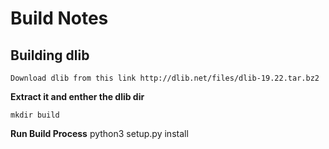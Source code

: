 # Build Notes


## Building dlib

    Download dlib from this link http://dlib.net/files/dlib-19.22.tar.bz2


**Extract it and enther the dlib dir**

    mkdir build 

**Run Build Process**
    python3 setup.py install
